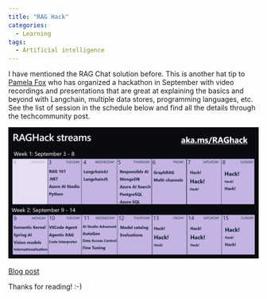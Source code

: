 ```yaml
---
title: "RAG Hack"
categories:
  - Learning
tags:
  - Artificial intelligence
---
```


I have mentioned the RAG Chat solution before. This is another hat tip to [Pamela Fox](https://www.pamelafox.org/) who has organized a hackathon in September with video recordings and presentations that are great at explaining the basics and beyond with Langchain, multiple data stores, programming languages, etc. See the list of session in the schedule below and find all the details through the techcommunity post.

![img](../assets/images/2025-01-10-rag-hack.png)

[Blog post](https://techcommunity.microsoft.com/blog/azuredevcommunityblog/raghack-2024-recordings-and-slides/4359662?wt.mc_id=pdebruin_content_blog_cnl_csasci)


Thanks for reading! :-)
